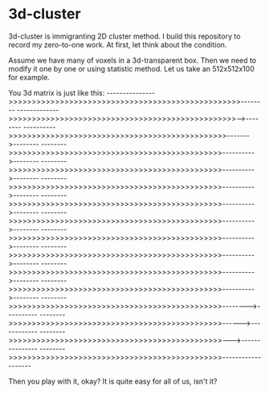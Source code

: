 # 3d-cluster
3d-cluster is immigranting 2D cluster method. I build this repository to record my zero-to-one work.
At first, let think about the condition.

Assume we have many of voxels in a 3d-transparent box. Then we need to modify it one by one or using statistic method.
Let us take an 512x512x100 for example.

You 3d matrix is just like this:
--------------->>>>>>>>>>>>>>>>>>>>>>>>>>>>>>>>>>>>>>>>>>>>>>>>>>--------
------------->>>>>>>>>>>>>>>>>>>>>>>>>>>>>>>>>>>>>>>>>>>>>>>>>-->--------
---------->>>>>>>>>>>>>>>>>>>>>>>>>>>>>>>>>>>>>>>>>>>>>>>------->--------
-------->>>>>>>>>>>>>>>>>>>>>>>>>>>>>>>>>>>>>>>>>>>>>>---------->--------
-------->>>>>>>>>>>>>>>>>>>>>>>>>>>>>>>>>>>>>>>>>>>>>>---------->--------
-------->>>>>>>>>>>>>>>>>>>>>>>>>>>>>>>>>>>>>>>>>>>>>>---------->--------
-------->>>>>>>>>>>>>>>>>>>>>>>>>>>>>>>>>>>>>>>>>>>>>>---------->--------
-------->>>>>>>>>>>>>>>>>>>>>>>>>>>>>>>>>>>>>>>>>>>>>>---------->--------
-------->>>>>>>>>>>>>>>>>>>>>>>>>>>>>>>>>>>>>>>>>>>>>>---------->--------
-------->>>>>>>>>>>>>>>>>>>>>>>>>>>>>>>>>>>>>>>>>>>>>>---------->--------
-------->>>>>>>>>>>>>>>>>>>>>>>>>>>>>>>>>>>>>>>>>>>>>>---------->--------
-------->>>>>>>>>>>>>>>>>>>>>>>>>>>>>>>>>>>>>>>>>>>>>>---------->--------
-------->>>>>>>>>>>>>>>>>>>>>>>>>>>>>>>>>>>>>>>>>>>>>>-------->----------
-------->>>>>>>>>>>>>>>>>>>>>>>>>>>>>>>>>>>>>>>>>>>>>>------>------------
-------->>>>>>>>>>>>>>>>>>>>>>>>>>>>>>>>>>>>>>>>>>>>>>--->---------------
-------->>>>>>>>>>>>>>>>>>>>>>>>>>>>>>>>>>>>>>>>>>>>>>-------------------


Then you play with it, okay? It is quite easy for all of us, isn't it?


 
